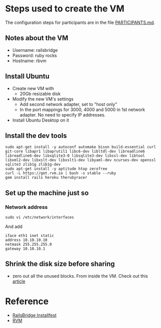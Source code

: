 # Steps used to create the VM

The configuration steps for participants are in the file
[PARTICIPANTS.md](/railsbridge-montreal/virtual_machine/blob/master/PARTICIPANTS.md).

## Notes about the VM

- Username: railsbridge
- Password: ruby rocks
- Hostname: rbvm

## Install Ubuntu

- Create new VM with
  - 20Gb resizable disk
- Modify the new VM's settings
  - Add second network adapter, set to "host only"
  - In the port mappings for 3000, 4000 and 5000 in 1st network adapter.
    No need to specify IP addresses.
- Install Ubuntu Desktop on it

## Install the dev tools

```shell
sudo apt-get install -y autoconf automake bison build-essential curl git-core libapr1 libaprutil1 libc6-dev libltdl-dev libreadline6 libreadline6-dev libsqlite3-0 libsqlite3-dev libssl-dev libtool libxml2-dev libxslt-dev libxslt1-dev libyaml-dev ncurses-dev openssl sqlite3 zlib1g zlib1g-dev
sudo apt-get install -y aptitude htop zerofree
curl -L https://get.rvm.io | bash -s stable --ruby
gem install rails heroku therubyracer
```

## Set up the machine just so

### Network address

```shell
sudo vi /etc/network/interfaces
```

And add

```
iface eth1 inet static
address 10.10.10.10
netmask 255.255.255.0
gateway 10.10.10.1
```

## Shrink the disk size before sharing

- zero out all the unused blocks. From inside the VM. Check out this
[article](http://dantwining.co.uk/2011/07/18/how-to-shrink-a-dynamically-expanding-guest-virtualbox-image/)

# Reference

- [RailsBridge Installfest](http://installfest.railsbridge.org/installfest/)
- [RVM](http://rvm.io)

